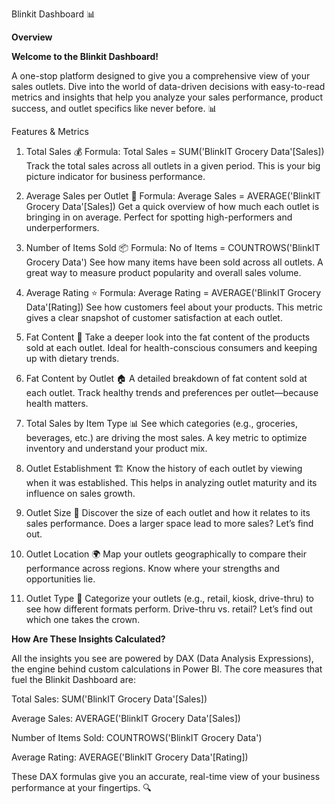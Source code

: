 Blinkit Dashboard 📊

**Overview**

**Welcome to the Blinkit Dashboard!**

A one-stop platform designed to give you a comprehensive view of your sales outlets. Dive into the world of data-driven decisions with easy-to-read metrics and insights that help you analyze your sales performance, product success, and outlet specifics like never before. 📊

Features & Metrics
1. Total Sales 💰
Formula:
Total Sales = SUM('BlinkIT Grocery Data'[Sales])
Track the total sales across all outlets in a given period. This is your big picture indicator for business performance.

2. Average Sales per Outlet 🏪
Formula:
Average Sales = AVERAGE('BlinkIT Grocery Data'[Sales])
Get a quick overview of how much each outlet is bringing in on average. Perfect for spotting high-performers and underperformers.

3. Number of Items Sold 📦
Formula:
No of Items = COUNTROWS('BlinkIT Grocery Data')
See how many items have been sold across all outlets. A great way to measure product popularity and overall sales volume.

4. Average Rating ⭐
Formula:
Average Rating = AVERAGE('BlinkIT Grocery Data'[Rating])
See how customers feel about your products. This metric gives a clear snapshot of customer satisfaction at each outlet.

5. Fat Content 🧀
Take a deeper look into the fat content of the products sold at each outlet. Ideal for health-conscious consumers and keeping up with dietary trends.

6. Fat Content by Outlet 🏠
A detailed breakdown of fat content sold at each outlet. Track healthy trends and preferences per outlet—because health matters.

7. Total Sales by Item Type 📊
See which categories (e.g., groceries, beverages, etc.) are driving the most sales. A key metric to optimize inventory and understand your product mix.

8. Outlet Establishment 🏗️
Know the history of each outlet by viewing when it was established. This helps in analyzing outlet maturity and its influence on sales growth.

9. Outlet Size 📏
Discover the size of each outlet and how it relates to its sales performance. Does a larger space lead to more sales? Let’s find out.

10. Outlet Location 🌍
Map your outlets geographically to compare their performance across regions. Know where your strengths and opportunities lie.

11. Outlet Type 🏬
Categorize your outlets (e.g., retail, kiosk, drive-thru) to see how different formats perform. Drive-thru vs. retail? Let’s find out which one takes the crown.

**How Are These Insights Calculated?**

All the insights you see are powered by DAX (Data Analysis Expressions), the engine behind custom calculations in Power BI. The core measures that fuel the Blinkit Dashboard are:

Total Sales:
SUM('BlinkIT Grocery Data'[Sales])

Average Sales:
AVERAGE('BlinkIT Grocery Data'[Sales])

Number of Items Sold:
COUNTROWS('BlinkIT Grocery Data')

Average Rating:
AVERAGE('BlinkIT Grocery Data'[Rating])

These DAX formulas give you an accurate, real-time view of your business performance at your fingertips. 🔍



